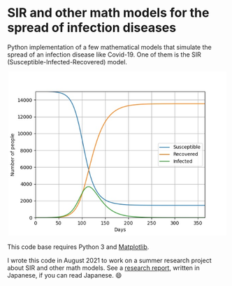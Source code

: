 # SIR and other math models for the spread of infection diseases

Python implementation of a few mathematical models that simulate the spread of an infection disease like Covid-19. One of them is the SIR (Susceptible-Infected-Recovered) model.

<p align="center">
  <img src="images/sir-graph.jpg" width="500" />
</p>

This code base requires Python 3 and [Matplotlib](https://matplotlib.org/). 

I wrote this code in August 2021 to work on a summer research project about SIR and other math models. See a [research report](https://drive.google.com/file/d/1w9b0b7rH0jkMzv2chHG7QXO6b2xJ_MbD/view?usp=sharing), written in Japanese, if you can read Japanese. :smile: 
